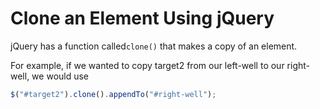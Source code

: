 # Clone an Element Using jQuery
jQuery has a function called`clone()` that makes a copy of an element.

For example, if we wanted to copy target2 from our left-well to our right-well, we would use
```javascript
$("#target2").clone().appendTo("#right-well");
```
